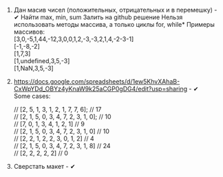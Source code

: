 1) Дан масив чисел (положительных, отрицательных и в перемешку) - ✔
Найти max, min, sum
Залить на github решение﻿
Нельзя использовать методы массива, а только циклы for, while*
Примеры массивов: <br>
[3,0,-5,1,44,-12,3,0,0,1,2,-3,-3,2,1,4,-2-3-1] <br>
[-1,-8,-2] <br>
[1,7,3] <br>
[1,undefined,3,5,-3] <br>
[1,NaN,3,5,-3]

2) https://docs.google.com/spreadsheets/d/1ew5KhvXAhaB-CxWpYDd_OBYz4yKnaW9k25aCGP0gDG4/edit?usp=sharing - ✔
﻿<br>Some cases:

    // [2, 5, 1, 3, 1, 2, 1, 7, 7, 6]; // 17 <br>
    // [2, 1, 5, 0, 3, 4, 7, 2, 3, 1, 0]; // 10 <br>
    // [7, 0, 1, 3, 4, 1, 2, 1] // 9 <br> 
    // [2, 1, 5, 0, 3, 4, 7, 2, 3, 1, 0] // 10 <br>
    // [2, 2, 1, 2, 2, 3, 0, 1, 2] // 4 <br> 
    // [2, 1, 5, 0, 3, 4, 7, 2, 3, 1, 8] // 24 <br>
    // [2, 2, 2, 2, 2] // 0

3) Сверстать макет - ✔